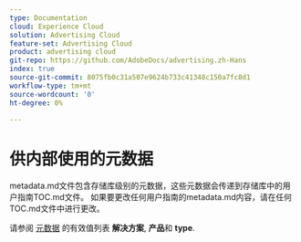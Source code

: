 ```yaml
---
type: Documentation
cloud: Experience Cloud
solution: Advertising Cloud
feature-set: Advertising Cloud
product: advertising cloud
git-repo: https://github.com/AdobeDocs/advertising.zh-Hans
index: true
source-git-commit: 8075fb0c31a507e9624b733c41348c150a7fc8d1
workflow-type: tm+mt
source-wordcount: '0'
ht-degree: 0%

---
```



# 供内部使用的元数据

metadata.md文件包含存储库级别的元数据，这些元数据会传递到存储库中的用户指南TOC.md文件。 如果要更改任何用户指南的metadata.md内容，请在任何TOC.md文件中进行更改。

请参阅 [元数据](https://experienceleague.adobe.com/docs/authoring-guide-exl/using/editing/user-guide-setup/metadata.html) 的有效值列表 **解决方案**, **产品**&#x200B;和 **type**.

